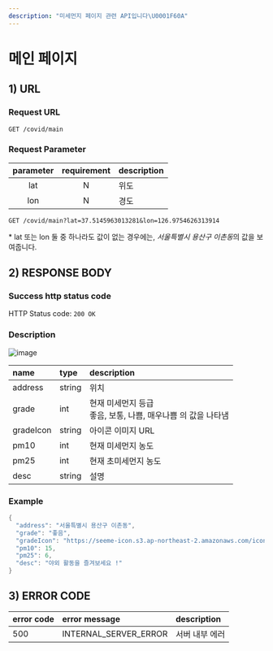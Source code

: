 ```yaml
---
description: "미세먼지 페이지 관련 API입니다\U0001F60A"
---
```


# 메인 페이지

## 1\) URL

### Request URL

```text
GET /covid/main
```

### Request Parameter

| parameter | requirement | description |
| :---: | :---: | :--- |
| lat | N | 위도 |
| lon | N | 경도 |

```text
GET /covid/main?lat=37.5145963013281&lon=126.9754626313914
```

\* lat 또는 lon 둘 중 하나라도 값이 없는 경우에는, *서울특별시 용산구 이촌동*의 값을 보여줍니다.

## 2\) RESPONSE BODY

### Success http status code

HTTP Status code: `200 OK`

### Description

![image](https://user-images.githubusercontent.com/68282057/124726729-fa01e680-df48-11eb-86e2-258ff2d4633b.png)

| name | type | description |
| :--- | :--- | :--- |
| address | string | 위치 |
| grade | int | 현재 미세먼지 등급<br />좋음, 보통, 나쁨, 매우나쁨 의 값을 나타냄 |
| gradeIcon | string | 아이콘 이미지 URL |
| pm10 | int | 현재 미세먼지 농도 |
| pm25 | int | 현재 초미세먼지 농도 |
| desc | string | 설명 |

### Example

```java
{
  "address": "서울특별시 용산구 이촌동",
  "grade": "좋음",
  "gradeIcon": "https://seeme-icon.s3.ap-northeast-2.amazonaws.com/icon/microdust/microdust.png",
  "pm10": 15,
  "pm25": 6,
  "desc": "야외 활동을 즐겨보세요 !"
}
```

## 3\) ERROR CODE

| error code | error message | description |
| :--- | :--- | :--- |
| 500 | INTERNAL\_SERVER\_ERROR | 서버 내부 에러 |


